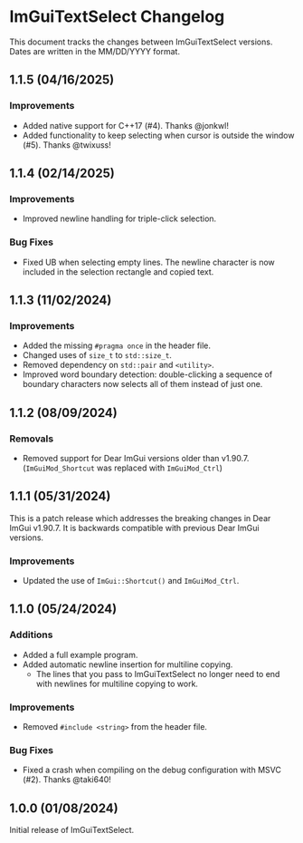 # ImGuiTextSelect Changelog

This document tracks the changes between ImGuiTextSelect versions. Dates are written in the MM/DD/YYYY format.

## 1.1.5 (04/16/2025)

### Improvements

- Added native support for C++17 (#4). Thanks @jonkwl!
- Added functionality to keep selecting when cursor is outside the window (#5). Thanks @twixuss!

## 1.1.4 (02/14/2025)

### Improvements

- Improved newline handling for triple-click selection.

### Bug Fixes

- Fixed UB when selecting empty lines. The newline character is now included in the selection rectangle and copied text.

## 1.1.3 (11/02/2024)

### Improvements

- Added the missing `#pragma once` in the header file.
- Changed uses of `size_t` to `std::size_t`.
- Removed dependency on `std::pair` and `<utility>`.
- Improved word boundary detection: double-clicking a sequence of boundary characters now selects all of them instead of just one.

## 1.1.2 (08/09/2024)

### Removals

- Removed support for Dear ImGui versions older than v1.90.7. (`ImGuiMod_Shortcut` was replaced with `ImGuiMod_Ctrl`)

## 1.1.1 (05/31/2024)

This is a patch release which addresses the breaking changes in Dear ImGui v1.90.7. It is backwards compatible with previous Dear ImGui versions.

### Improvements

- Updated the use of `ImGui::Shortcut()` and `ImGuiMod_Ctrl`.

## 1.1.0 (05/24/2024)

### Additions

- Added a full example program.
- Added automatic newline insertion for multiline copying.
  - The lines that you pass to ImGuiTextSelect no longer need to end with newlines for multiline copying to work.

### Improvements

- Removed `#include <string>` from the header file.

### Bug Fixes

- Fixed a crash when compiling on the debug configuration with MSVC (#2). Thanks @taki640!

## 1.0.0 (01/08/2024)

Initial release of ImGuiTextSelect.
